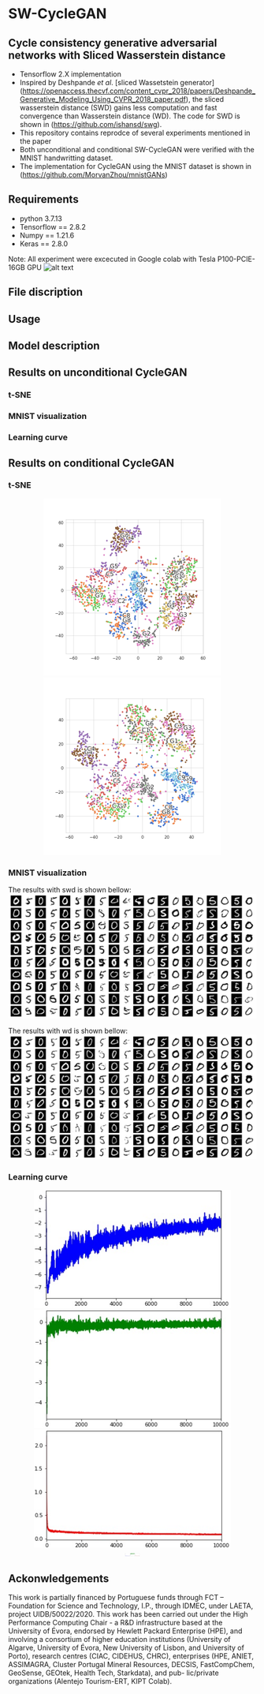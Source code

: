 # SW-CycleGAN

## Cycle consistency generative adversarial networks with Sliced Wasserstein distance

-  Tensorflow 2.X implementation
-  Inspired by Deshpande $et$ $al$. [sliced Wassetstein generator] (https://openaccess.thecvf.com/content_cvpr_2018/papers/Deshpande_Generative_Modeling_Using_CVPR_2018_paper.pdf), the sliced wasserstein distance (SWD) gains less computation and fast convergence than Wasserstein distance (WD). The code for SWD is shown in (https://github.com/ishansd/swg).
-  This repository contains reprodce of several experiments mentioned in the paper
-  Both unconditional and conditional SW-CycleGAN were verified with the MNIST handwritting dataset.
-  The implementation for CycleGAN using the MNIST dataset is shown in (https://github.com/MorvanZhou/mnistGANs)


## Requirements

- python 3.7.13
- Tensorflow == 2.8.2
- Numpy == 1.21.6
- Keras == 2.8.0

Note: All experiment were excecuted in Google colab with Tesla P100-PCIE-16GB GPU ![alt text](https://colab.research.google.com/assets/colab-badge.svg)


## File discription

## Usage

## Model description

## Results on unconditional CycleGAN
### t-SNE
### MNIST visualization 
### Learning curve

## Results on conditional CycleGAN
### t-SNE


<div align=center>
<img src="https://github.com/pzq522362451/SW-CycleGAN/blob/main/Results/tsne_wd.png" width="360" height="360"><img src="https://github.com/pzq522362451/SW-CycleGAN/blob/main/Results/tsne_swd.png" width="360" height="360">
</div>


### MNIST visualization 

The results with swd is shown bellow:
![image](https://github.com/pzq522362451/SW-CycleGAN/blob/main/Results/swd.png)

The results with wd is shown bellow:
![image](https://github.com/pzq522362451/SW-CycleGAN/blob/main/Results/wd.png)

### Learning curve

<div align=center>
<img src="https://github.com/pzq522362451/SW-CycleGAN/blob/main/Results/gloss_wd.jpg" width="400" height="240"><img src="https://github.com/pzq522362451/SW-CycleGAN/blob/main/Results/dloss_wd.jpg" width="400" height="240"><img src="https://github.com/pzq522362451/SW-CycleGAN/blob/main/Results/cycloss_wd.jpg" width="400" height="240">
</div>


<div align=center>
<img src="https://github.com/pzq522362451/SW-CycleGAN/blob/main/Results/gloss_swd.jpg" width="10" height="6"><img src="https://github.com/pzq522362451/SW-CycleGAN/blob/main/Results/dloss_swd.jpg" width="10" height="6"><img src="https://github.com/pzq522362451/SW-CycleGAN/blob/main/Results/cycloss_swd.jpg" width="10" height="6">
</div>

## Ackonwledgements
This work is partially financed by Portuguese funds through FCT – Foundation for Science and Technology, I.P., through IDMEC, under LAETA, project UIDB/50022/2020. This work has been carried out under the High Performance Computing Chair - a R&D infrastructure based at the University of Évora, endorsed by Hewlett Packard Enterprise (HPE), and involving a consortium of higher education institutions (University of Algarve, University of Évora, New University of Lisbon, and University of Porto), research centres (CIAC, CIDEHUS, CHRC), enterprises (HPE, ANIET, ASSIMAGRA, Cluster Portugal Mineral Resources, DECSIS, FastCompChem, GeoSense, GEOtek, Health Tech, Starkdata), and pub- lic/private organizations (Alentejo Tourism-ERT, KIPT Colab).
